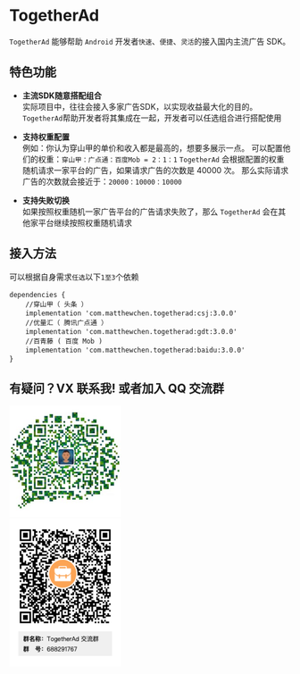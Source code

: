 TogetherAd
========

``TogetherAd`` 能够帮助 ``Android`` 开发者``快速``、``便捷``、``灵活``的接入国内主流广告 SDK。

特色功能
-------
- **主流SDK随意搭配组合**  
实际项目中，往往会接入多家广告SDK，以实现收益最大化的目的。``TogetherAd``帮助开发者将其集成在一起，开发者可以任选组合进行搭配使用

- **支持权重配置**  
例如：你认为穿山甲的单价和收入都是最高的，想要多展示一点。
可以配置他们的权重：``穿山甲：广点通：百度Mob = 2：1：1``
``TogetherAd`` 会根据配置的权重随机请求一家平台的广告，如果请求广告的次数是 40000 次。
那么实际请求广告的次数就会接近于：``20000：10000：10000``

- **支持失败切换**    
如果按照权重随机一家广告平台的广告请求失败了，那么 ``TogetherAd`` 会在其他家平台继续按照权重随机请求

接入方法
-------
可以根据自身需求``任选``以下``1至3``个依赖

```
dependencies {
    //穿山甲（ 头条 ）
    implementation 'com.matthewchen.togetherad:csj:3.0.0'
    //优量汇（ 腾讯广点通 ）
    implementation 'com.matthewchen.togetherad:gdt:3.0.0'
    //百青藤 ( 百度 Mob )
    implementation 'com.matthewchen.togetherad:baidu:3.0.0'
}
```
有疑问？VX 联系我! 或者加入 QQ 交流群
--------------------------------
<img src="img/Wechat.jpeg"  height="200" width="200">
</br>
<img src="img/QQ.png"  height="265" width="200">